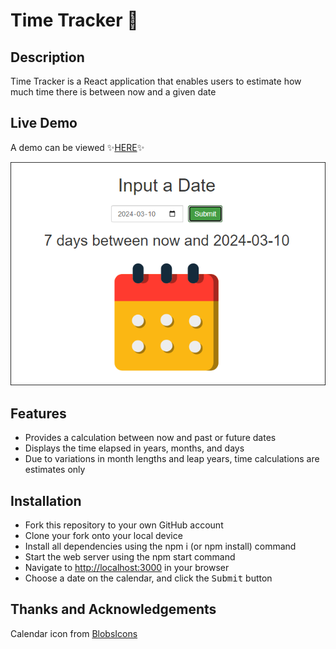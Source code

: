 # Time Tracker 📅

## Description

Time Tracker is a React application that enables users to estimate how much time there is between now and a given date

## Live Demo

A demo can be viewed ✨[HERE](https://kazvee.github.io/time-tracker/)✨

![Time Tracker Screenshot](/src/assets/Time_Tracker_Screenshot.png)

## Features
- Provides a calculation between now and past or future dates
- Displays the time elapsed in years, months, and days
- Due to variations in month lengths and leap years, time calculations are estimates only

## Installation

- Fork this repository to your own GitHub account
- Clone your fork onto your local device
- Install all dependencies using the npm i (or npm install) command
- Start the web server using the npm start command
- Navigate to [http://localhost:3000](http://localhost:3000/) in your browser
- Choose a date on the calendar, and click the <kbd>Submit</kbd> button

## Thanks and Acknowledgements

Calendar icon from [BlobsIcons](https://blobsicons.bargush.me/)